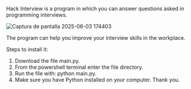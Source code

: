 Hack Interview is a program in which you can answer questions asked in programming interviews.

![Captura de pantalla 2025-06-03 174403](https://github.com/user-attachments/assets/1fb55b4d-dfac-4d3c-91da-d80653b99fa7)



The program can help you improve your interview skills in the workplace.

Steps to install it:

1. Download the file main.py.
2. From the powershell terminal enter the file directory.
3. Run the file with: python main.py.
4. Make sure you have Python installed on your computer. Thank you.
